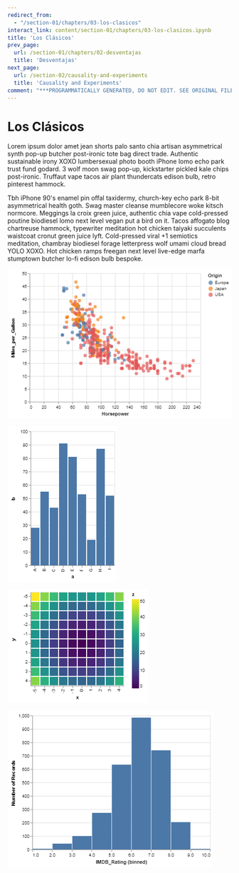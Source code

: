 ```yaml
---
redirect_from:
  - "/section-01/chapters/03-los-clasicos"
interact_link: content/section-01/chapters/03-los-clasicos.ipynb
title: 'Los Clásicos'
prev_page:
  url: /section-01/chapters/02-desventajas
  title: 'Desventajas'
next_page:
  url: /section-02/causality-and-experiments
  title: 'Causality and Experiments'
comment: "***PROGRAMMATICALLY GENERATED, DO NOT EDIT. SEE ORIGINAL FILES IN /content***"
---
```


# Los Clásicos

Lorem ipsum dolor amet jean shorts palo santo chia artisan asymmetrical synth pop-up butcher post-ironic tote bag direct trade. Authentic sustainable irony XOXO lumbersexual photo booth iPhone lomo echo park trust fund godard. 3 wolf moon swag pop-up, kickstarter pickled kale chips post-ironic. Truffaut vape tacos air plant thundercats edison bulb, retro pinterest hammock.

Tbh iPhone 90's enamel pin offal taxidermy, church-key echo park 8-bit asymmetrical health goth. Swag master cleanse mumblecore woke kitsch normcore. Meggings la croix green juice, authentic chia vape cold-pressed poutine biodiesel lomo next level vegan put a bird on it. Tacos affogato blog chartreuse hammock, typewriter meditation hot chicken taiyaki succulents waistcoat cronut green juice lyft. Cold-pressed viral +1 semiotics meditation, chambray biodiesel forage letterpress wolf umami cloud bread YOLO XOXO. Hot chicken ramps freegan next level live-edge marfa stumptown butcher lo-fi edison bulb bespoke.







![png](../../images/section-01/chapters/03-los-clasicos_1_0.png)









![png](../../images/section-01/chapters/03-los-clasicos_2_0.png)









![png](../../images/section-01/chapters/03-los-clasicos_3_0.png)









![png](../../images/section-01/chapters/03-los-clasicos_4_0.png)


